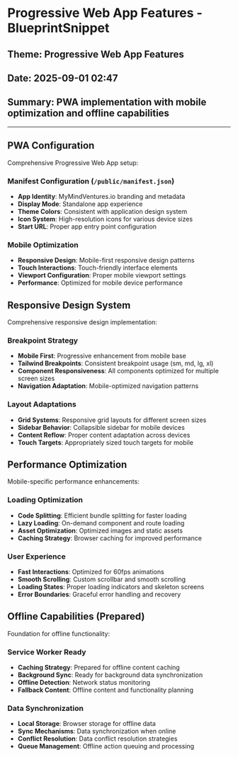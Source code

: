 # Progressive Web App Features - BlueprintSnippet
## Theme: Progressive Web App Features
## Date: 2025-09-01 02:47
## Summary: PWA implementation with mobile optimization and offline capabilities

---

## PWA Configuration
Comprehensive Progressive Web App setup:

### Manifest Configuration (`/public/manifest.json`)
- **App Identity**: MyMindVentures.io branding and metadata
- **Display Mode**: Standalone app experience
- **Theme Colors**: Consistent with application design system
- **Icon System**: High-resolution icons for various device sizes
- **Start URL**: Proper app entry point configuration

### Mobile Optimization
- **Responsive Design**: Mobile-first responsive design patterns
- **Touch Interactions**: Touch-friendly interface elements
- **Viewport Configuration**: Proper mobile viewport settings
- **Performance**: Optimized for mobile device performance

## Responsive Design System
Comprehensive responsive design implementation:

### Breakpoint Strategy
- **Mobile First**: Progressive enhancement from mobile base
- **Tailwind Breakpoints**: Consistent breakpoint usage (sm, md, lg, xl)
- **Component Responsiveness**: All components optimized for multiple screen sizes
- **Navigation Adaptation**: Mobile-optimized navigation patterns

### Layout Adaptations
- **Grid Systems**: Responsive grid layouts for different screen sizes
- **Sidebar Behavior**: Collapsible sidebar for mobile devices
- **Content Reflow**: Proper content adaptation across devices
- **Touch Targets**: Appropriately sized touch targets for mobile

## Performance Optimization
Mobile-specific performance enhancements:

### Loading Optimization
- **Code Splitting**: Efficient bundle splitting for faster loading
- **Lazy Loading**: On-demand component and route loading
- **Asset Optimization**: Optimized images and static assets
- **Caching Strategy**: Browser caching for improved performance

### User Experience
- **Fast Interactions**: Optimized for 60fps animations
- **Smooth Scrolling**: Custom scrollbar and smooth scrolling
- **Loading States**: Proper loading indicators and skeleton screens
- **Error Boundaries**: Graceful error handling and recovery

## Offline Capabilities (Prepared)
Foundation for offline functionality:

### Service Worker Ready
- **Caching Strategy**: Prepared for offline content caching
- **Background Sync**: Ready for background data synchronization
- **Offline Detection**: Network status monitoring
- **Fallback Content**: Offline content and functionality planning

### Data Synchronization
- **Local Storage**: Browser storage for offline data
- **Sync Mechanisms**: Data synchronization when online
- **Conflict Resolution**: Data conflict resolution strategies
- **Queue Management**: Offline action queuing and processing